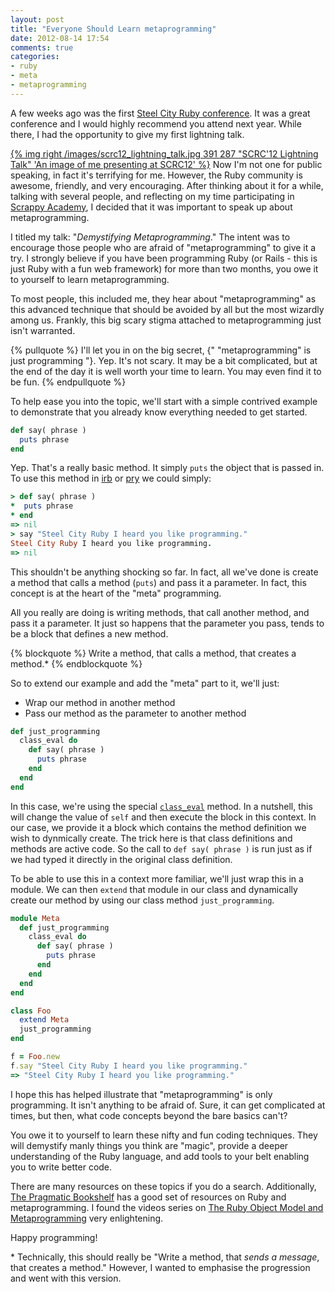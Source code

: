 ```yaml
---
layout: post
title: "Everyone Should Learn metaprogramming"
date: 2012-08-14 17:54
comments: true
categories:
- ruby
- meta
- metaprogramming
---
```


A few weeks ago was the first [Steel City Ruby conference](http://steelcityrubyconf.org/).
It was a great conference and I would highly recommend you attend next
year. While there, I had the opportunity to give my first lightning talk.

[{% img right /images/scrc12_lightning_talk.jpg 391 287 "SCRC'12 Lightning Talk" 'An image of me presenting at SCRC12' %}](http://www.flickr.com/photos/charliekilo/7717397572/in/photostream)
Now I'm not one for public speaking, in fact it's terrifying for me.
However, the Ruby community is awesome, friendly, and very encouraging.
After thinking about it for a while, talking with several people, and
reflecting on my time participating in [Scrappy Academy](http://scrappyacademy.com/),
I decided that it was important to speak up about metaprogramming.

I titled my talk: "_Demystifying Metaprogramming_." The intent was to
encourage those people who are afraid of "metaprogramming" to give it a
try. I strongly believe if you have been programming Ruby (or Rails -
this is just Ruby with a fun web framework) for more than two months,
you owe it to yourself to learn metaprogramming.

To most people, this included me, they hear about "metaprogramming" as
this advanced technique that should be avoided by all but the most
wizardly among us. Frankly, this big scary stigma attached to
metaprogramming just isn't warranted.

{% pullquote %}
I'll let you in on the big secret, {" "metaprogramming" is just
programming "}. Yep. It's not scary. It may be a bit complicated, but at
the end of the day it is well worth your time to learn. You may even find
it to be fun.
{% endpullquote %}

To help ease you into the topic, we'll start with a simple contrived
example to demonstrate that you already know everything needed to get
started.

```ruby
def say( phrase )
  puts phrase
end
```

Yep. That's a really basic method. It simply `puts` the object that is
passed in. To use this method in [irb](http://en.wikipedia.org/wiki/Interactive_Ruby_Shell)
or [pry](https://github.com/pry/pry) we could simply:

```ruby
> def say( phrase )
*  puts phrase
* end
=> nil
> say "Steel City Ruby I heard you like programming."
Steel City Ruby I heard you like programming.
=> nil
```

This shouldn't be anything shocking so far. In fact, all we've done is
create a method that calls a method (`puts`) and pass it a parameter. In
fact, this concept is at the heart of the "meta" programming.

All you really are doing is writing methods, that call another method,
and pass it a parameter. It just so happens that the parameter you pass,
tends to be a block that defines a new method.

{% blockquote %}
Write a method, that calls a method, that creates a method.*
{% endblockquote %}

So to extend our example and add the "meta" part to it, we'll just:

  * Wrap our method in another method
  * Pass our method as the parameter to another method

```ruby
def just_programming
  class_eval do
    def say( phrase )
      puts phrase
    end
  end
end
```

In this case, we're using the special [`class_eval`](http://www.ruby-doc.org/core-1.9.3/Module.html#method-i-class_eval)
method. In a nutshell, this will change the value of `self` and then
execute the block in this context. In our case, we provide it a block
which contains the method definition we wish to dynmically create. The
trick here is that class definitions and methods are active code. So the
call to `def say( phrase )` is run just as if we had typed it directly
in the original class definition.

To be able to use this in a context more familiar, we'll just wrap this
in a module. We can then `extend` that module in our class and
dynamically create our method by using our class method
`just_programming`.

```ruby
module Meta
  def just_programming
    class_eval do
      def say( phrase )
        puts phrase
      end
    end
  end
end

class Foo
  extend Meta
  just_programming
end

f = Foo.new
f.say "Steel City Ruby I heard you like programming."
=> "Steel City Ruby I heard you like programming."
```

I hope this has helped illustrate that "metaprogramming" is only
programming. It isn't anything to be afraid of. Sure, it can get
complicated at times, but then, what code concepts beyond the bare
basics can't?

You owe it to yourself to learn these nifty and fun coding techniques.
They will demystify manly things you think are "magic", provide a
deeper understanding of the Ruby language, and add tools to your
belt enabling you to write better code.

There are many resources on these topics if you do a search.
Additionally, [The Pragmatic Bookshelf](http://pragprog.com/) has a
good set of resources on Ruby and metaprogramming. I found the
videos series on [The Ruby Object Model and Metaprogramming](http://pragprog.com/screencasts/v-dtrubyom/the-ruby-object-model-and-metaprogramming)
very enlightening.

Happy programming!

\* Technically, this should really be "Write a method, that _sends a
message_, that creates a method." However, I wanted to emphasise the
progression and went with this version.
